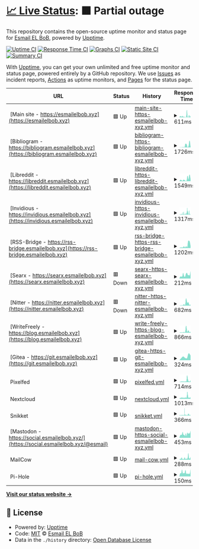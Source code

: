 # [📈 Live Status](https://status.esmailelbob.xyz): <!--live status--> **🟧 Partial outage**

This repository contains the open-source uptime monitor and status page for [Esmail EL BoB](https://esmailelbob.xyz), powered by [Upptime](https://github.com/upptime/upptime).

[![Uptime CI](https://github.com/EsmailELBoBDev2/upptime/workflows/Uptime%20CI/badge.svg)](https://github.com/EsmailELBoBDev2/upptime/actions?query=workflow%3A%22Uptime+CI%22)
[![Response Time CI](https://github.com/EsmailELBoBDev2/upptime/workflows/Response%20Time%20CI/badge.svg)](https://github.com/EsmailELBoBDev2/upptime/actions?query=workflow%3A%22Response+Time+CI%22)
[![Graphs CI](https://github.com/EsmailELBoBDev2/upptime/workflows/Graphs%20CI/badge.svg)](https://github.com/EsmailELBoBDev2/upptime/actions?query=workflow%3A%22Graphs+CI%22)
[![Static Site CI](https://github.com/EsmailELBoBDev2/upptime/workflows/Static%20Site%20CI/badge.svg)](https://github.com/EsmailELBoBDev2/upptime/actions?query=workflow%3A%22Static+Site+CI%22)
[![Summary CI](https://github.com/EsmailELBoBDev2/upptime/workflows/Summary%20CI/badge.svg)](https://github.com/EsmailELBoBDev2/upptime/actions?query=workflow%3A%22Summary+CI%22)

With [Upptime](https://upptime.js.org), you can get your own unlimited and free uptime monitor and status page, powered entirely by a GitHub repository. We use [Issues](https://github.com/EsmailELBoBDev2/upptime/issues) as incident reports, [Actions](https://github.com/EsmailELBoBDev2/upptime/actions) as uptime monitors, and [Pages](https://status.esmailelbob.xyz) for the status page.

<!--start: status pages-->
<!-- This summary is generated by Upptime (https://github.com/upptime/upptime) -->
<!-- Do not edit this manually, your changes will be overwritten -->
<!-- prettier-ignore -->
| URL | Status | History | Response Time | Uptime |
| --- | ------ | ------- | ------------- | ------ |
| <img alt="" src="https://favicons.githubusercontent.com/esmailelbob.xyz" height="13"> [Main site - https://esmailelbob.xyz](https://esmailelbob.xyz) | 🟩 Up | [main-site-https-esmailelbob-xyz.yml](https://github.com/EsmailELBoBDev2/upptime/commits/HEAD/history/main-site-https-esmailelbob-xyz.yml) | <details><summary><img alt="Response time graph" src="./graphs/main-site-https-esmailelbob-xyz/response-time-week.png" height="20"> 611ms</summary><br><a href="https://EsmailELBoBDev2.github.io/upptime/history/main-site-https-esmailelbob-xyz"><img alt="Response time 611" src="https://img.shields.io/endpoint?url=https%3A%2F%2Fraw.githubusercontent.com%2FEsmailELBoBDev2%2Fupptime%2FHEAD%2Fapi%2Fmain-site-https-esmailelbob-xyz%2Fresponse-time.json"></a><br><a href="https://EsmailELBoBDev2.github.io/upptime/history/main-site-https-esmailelbob-xyz"><img alt="24-hour response time 890" src="https://img.shields.io/endpoint?url=https%3A%2F%2Fraw.githubusercontent.com%2FEsmailELBoBDev2%2Fupptime%2FHEAD%2Fapi%2Fmain-site-https-esmailelbob-xyz%2Fresponse-time-day.json"></a><br><a href="https://EsmailELBoBDev2.github.io/upptime/history/main-site-https-esmailelbob-xyz"><img alt="7-day response time 611" src="https://img.shields.io/endpoint?url=https%3A%2F%2Fraw.githubusercontent.com%2FEsmailELBoBDev2%2Fupptime%2FHEAD%2Fapi%2Fmain-site-https-esmailelbob-xyz%2Fresponse-time-week.json"></a><br><a href="https://EsmailELBoBDev2.github.io/upptime/history/main-site-https-esmailelbob-xyz"><img alt="30-day response time 611" src="https://img.shields.io/endpoint?url=https%3A%2F%2Fraw.githubusercontent.com%2FEsmailELBoBDev2%2Fupptime%2FHEAD%2Fapi%2Fmain-site-https-esmailelbob-xyz%2Fresponse-time-month.json"></a><br><a href="https://EsmailELBoBDev2.github.io/upptime/history/main-site-https-esmailelbob-xyz"><img alt="1-year response time 611" src="https://img.shields.io/endpoint?url=https%3A%2F%2Fraw.githubusercontent.com%2FEsmailELBoBDev2%2Fupptime%2FHEAD%2Fapi%2Fmain-site-https-esmailelbob-xyz%2Fresponse-time-year.json"></a></details> | <details><summary><a href="https://EsmailELBoBDev2.github.io/upptime/history/main-site-https-esmailelbob-xyz">95.11%</a></summary><a href="https://EsmailELBoBDev2.github.io/upptime/history/main-site-https-esmailelbob-xyz"><img alt="All-time uptime 95.11%" src="https://img.shields.io/endpoint?url=https%3A%2F%2Fraw.githubusercontent.com%2FEsmailELBoBDev2%2Fupptime%2FHEAD%2Fapi%2Fmain-site-https-esmailelbob-xyz%2Fuptime.json"></a><br><a href="https://EsmailELBoBDev2.github.io/upptime/history/main-site-https-esmailelbob-xyz"><img alt="24-hour uptime 100.00%" src="https://img.shields.io/endpoint?url=https%3A%2F%2Fraw.githubusercontent.com%2FEsmailELBoBDev2%2Fupptime%2FHEAD%2Fapi%2Fmain-site-https-esmailelbob-xyz%2Fuptime-day.json"></a><br><a href="https://EsmailELBoBDev2.github.io/upptime/history/main-site-https-esmailelbob-xyz"><img alt="7-day uptime 95.11%" src="https://img.shields.io/endpoint?url=https%3A%2F%2Fraw.githubusercontent.com%2FEsmailELBoBDev2%2Fupptime%2FHEAD%2Fapi%2Fmain-site-https-esmailelbob-xyz%2Fuptime-week.json"></a><br><a href="https://EsmailELBoBDev2.github.io/upptime/history/main-site-https-esmailelbob-xyz"><img alt="30-day uptime 95.11%" src="https://img.shields.io/endpoint?url=https%3A%2F%2Fraw.githubusercontent.com%2FEsmailELBoBDev2%2Fupptime%2FHEAD%2Fapi%2Fmain-site-https-esmailelbob-xyz%2Fuptime-month.json"></a><br><a href="https://EsmailELBoBDev2.github.io/upptime/history/main-site-https-esmailelbob-xyz"><img alt="1-year uptime 95.11%" src="https://img.shields.io/endpoint?url=https%3A%2F%2Fraw.githubusercontent.com%2FEsmailELBoBDev2%2Fupptime%2FHEAD%2Fapi%2Fmain-site-https-esmailelbob-xyz%2Fuptime-year.json"></a></details>
| <img alt="" src="https://favicons.githubusercontent.com/bibliogram.esmailelbob.xyz" height="13"> [Bibliogram - https://bibliogram.esmailelbob.xyz](https://bibliogram.esmailelbob.xyz) | 🟩 Up | [bibliogram-https-bibliogram-esmailelbob-xyz.yml](https://github.com/EsmailELBoBDev2/upptime/commits/HEAD/history/bibliogram-https-bibliogram-esmailelbob-xyz.yml) | <details><summary><img alt="Response time graph" src="./graphs/bibliogram-https-bibliogram-esmailelbob-xyz/response-time-week.png" height="20"> 1726ms</summary><br><a href="https://EsmailELBoBDev2.github.io/upptime/history/bibliogram-https-bibliogram-esmailelbob-xyz"><img alt="Response time 1726" src="https://img.shields.io/endpoint?url=https%3A%2F%2Fraw.githubusercontent.com%2FEsmailELBoBDev2%2Fupptime%2FHEAD%2Fapi%2Fbibliogram-https-bibliogram-esmailelbob-xyz%2Fresponse-time.json"></a><br><a href="https://EsmailELBoBDev2.github.io/upptime/history/bibliogram-https-bibliogram-esmailelbob-xyz"><img alt="24-hour response time 420" src="https://img.shields.io/endpoint?url=https%3A%2F%2Fraw.githubusercontent.com%2FEsmailELBoBDev2%2Fupptime%2FHEAD%2Fapi%2Fbibliogram-https-bibliogram-esmailelbob-xyz%2Fresponse-time-day.json"></a><br><a href="https://EsmailELBoBDev2.github.io/upptime/history/bibliogram-https-bibliogram-esmailelbob-xyz"><img alt="7-day response time 1726" src="https://img.shields.io/endpoint?url=https%3A%2F%2Fraw.githubusercontent.com%2FEsmailELBoBDev2%2Fupptime%2FHEAD%2Fapi%2Fbibliogram-https-bibliogram-esmailelbob-xyz%2Fresponse-time-week.json"></a><br><a href="https://EsmailELBoBDev2.github.io/upptime/history/bibliogram-https-bibliogram-esmailelbob-xyz"><img alt="30-day response time 1726" src="https://img.shields.io/endpoint?url=https%3A%2F%2Fraw.githubusercontent.com%2FEsmailELBoBDev2%2Fupptime%2FHEAD%2Fapi%2Fbibliogram-https-bibliogram-esmailelbob-xyz%2Fresponse-time-month.json"></a><br><a href="https://EsmailELBoBDev2.github.io/upptime/history/bibliogram-https-bibliogram-esmailelbob-xyz"><img alt="1-year response time 1726" src="https://img.shields.io/endpoint?url=https%3A%2F%2Fraw.githubusercontent.com%2FEsmailELBoBDev2%2Fupptime%2FHEAD%2Fapi%2Fbibliogram-https-bibliogram-esmailelbob-xyz%2Fresponse-time-year.json"></a></details> | <details><summary><a href="https://EsmailELBoBDev2.github.io/upptime/history/bibliogram-https-bibliogram-esmailelbob-xyz">95.12%</a></summary><a href="https://EsmailELBoBDev2.github.io/upptime/history/bibliogram-https-bibliogram-esmailelbob-xyz"><img alt="All-time uptime 95.12%" src="https://img.shields.io/endpoint?url=https%3A%2F%2Fraw.githubusercontent.com%2FEsmailELBoBDev2%2Fupptime%2FHEAD%2Fapi%2Fbibliogram-https-bibliogram-esmailelbob-xyz%2Fuptime.json"></a><br><a href="https://EsmailELBoBDev2.github.io/upptime/history/bibliogram-https-bibliogram-esmailelbob-xyz"><img alt="24-hour uptime 100.00%" src="https://img.shields.io/endpoint?url=https%3A%2F%2Fraw.githubusercontent.com%2FEsmailELBoBDev2%2Fupptime%2FHEAD%2Fapi%2Fbibliogram-https-bibliogram-esmailelbob-xyz%2Fuptime-day.json"></a><br><a href="https://EsmailELBoBDev2.github.io/upptime/history/bibliogram-https-bibliogram-esmailelbob-xyz"><img alt="7-day uptime 95.12%" src="https://img.shields.io/endpoint?url=https%3A%2F%2Fraw.githubusercontent.com%2FEsmailELBoBDev2%2Fupptime%2FHEAD%2Fapi%2Fbibliogram-https-bibliogram-esmailelbob-xyz%2Fuptime-week.json"></a><br><a href="https://EsmailELBoBDev2.github.io/upptime/history/bibliogram-https-bibliogram-esmailelbob-xyz"><img alt="30-day uptime 95.12%" src="https://img.shields.io/endpoint?url=https%3A%2F%2Fraw.githubusercontent.com%2FEsmailELBoBDev2%2Fupptime%2FHEAD%2Fapi%2Fbibliogram-https-bibliogram-esmailelbob-xyz%2Fuptime-month.json"></a><br><a href="https://EsmailELBoBDev2.github.io/upptime/history/bibliogram-https-bibliogram-esmailelbob-xyz"><img alt="1-year uptime 95.12%" src="https://img.shields.io/endpoint?url=https%3A%2F%2Fraw.githubusercontent.com%2FEsmailELBoBDev2%2Fupptime%2FHEAD%2Fapi%2Fbibliogram-https-bibliogram-esmailelbob-xyz%2Fuptime-year.json"></a></details>
| <img alt="" src="https://favicons.githubusercontent.com/libreddit.esmailelbob.xyz" height="13"> [Libreddit - https://libreddit.esmailelbob.xyz](https://libreddit.esmailelbob.xyz) | 🟩 Up | [libreddit-https-libreddit-esmailelbob-xyz.yml](https://github.com/EsmailELBoBDev2/upptime/commits/HEAD/history/libreddit-https-libreddit-esmailelbob-xyz.yml) | <details><summary><img alt="Response time graph" src="./graphs/libreddit-https-libreddit-esmailelbob-xyz/response-time-week.png" height="20"> 1549ms</summary><br><a href="https://EsmailELBoBDev2.github.io/upptime/history/libreddit-https-libreddit-esmailelbob-xyz"><img alt="Response time 1549" src="https://img.shields.io/endpoint?url=https%3A%2F%2Fraw.githubusercontent.com%2FEsmailELBoBDev2%2Fupptime%2FHEAD%2Fapi%2Flibreddit-https-libreddit-esmailelbob-xyz%2Fresponse-time.json"></a><br><a href="https://EsmailELBoBDev2.github.io/upptime/history/libreddit-https-libreddit-esmailelbob-xyz"><img alt="24-hour response time 1549" src="https://img.shields.io/endpoint?url=https%3A%2F%2Fraw.githubusercontent.com%2FEsmailELBoBDev2%2Fupptime%2FHEAD%2Fapi%2Flibreddit-https-libreddit-esmailelbob-xyz%2Fresponse-time-day.json"></a><br><a href="https://EsmailELBoBDev2.github.io/upptime/history/libreddit-https-libreddit-esmailelbob-xyz"><img alt="7-day response time 1549" src="https://img.shields.io/endpoint?url=https%3A%2F%2Fraw.githubusercontent.com%2FEsmailELBoBDev2%2Fupptime%2FHEAD%2Fapi%2Flibreddit-https-libreddit-esmailelbob-xyz%2Fresponse-time-week.json"></a><br><a href="https://EsmailELBoBDev2.github.io/upptime/history/libreddit-https-libreddit-esmailelbob-xyz"><img alt="30-day response time 1549" src="https://img.shields.io/endpoint?url=https%3A%2F%2Fraw.githubusercontent.com%2FEsmailELBoBDev2%2Fupptime%2FHEAD%2Fapi%2Flibreddit-https-libreddit-esmailelbob-xyz%2Fresponse-time-month.json"></a><br><a href="https://EsmailELBoBDev2.github.io/upptime/history/libreddit-https-libreddit-esmailelbob-xyz"><img alt="1-year response time 1549" src="https://img.shields.io/endpoint?url=https%3A%2F%2Fraw.githubusercontent.com%2FEsmailELBoBDev2%2Fupptime%2FHEAD%2Fapi%2Flibreddit-https-libreddit-esmailelbob-xyz%2Fresponse-time-year.json"></a></details> | <details><summary><a href="https://EsmailELBoBDev2.github.io/upptime/history/libreddit-https-libreddit-esmailelbob-xyz">95.12%</a></summary><a href="https://EsmailELBoBDev2.github.io/upptime/history/libreddit-https-libreddit-esmailelbob-xyz"><img alt="All-time uptime 95.12%" src="https://img.shields.io/endpoint?url=https%3A%2F%2Fraw.githubusercontent.com%2FEsmailELBoBDev2%2Fupptime%2FHEAD%2Fapi%2Flibreddit-https-libreddit-esmailelbob-xyz%2Fuptime.json"></a><br><a href="https://EsmailELBoBDev2.github.io/upptime/history/libreddit-https-libreddit-esmailelbob-xyz"><img alt="24-hour uptime 100.00%" src="https://img.shields.io/endpoint?url=https%3A%2F%2Fraw.githubusercontent.com%2FEsmailELBoBDev2%2Fupptime%2FHEAD%2Fapi%2Flibreddit-https-libreddit-esmailelbob-xyz%2Fuptime-day.json"></a><br><a href="https://EsmailELBoBDev2.github.io/upptime/history/libreddit-https-libreddit-esmailelbob-xyz"><img alt="7-day uptime 95.12%" src="https://img.shields.io/endpoint?url=https%3A%2F%2Fraw.githubusercontent.com%2FEsmailELBoBDev2%2Fupptime%2FHEAD%2Fapi%2Flibreddit-https-libreddit-esmailelbob-xyz%2Fuptime-week.json"></a><br><a href="https://EsmailELBoBDev2.github.io/upptime/history/libreddit-https-libreddit-esmailelbob-xyz"><img alt="30-day uptime 95.12%" src="https://img.shields.io/endpoint?url=https%3A%2F%2Fraw.githubusercontent.com%2FEsmailELBoBDev2%2Fupptime%2FHEAD%2Fapi%2Flibreddit-https-libreddit-esmailelbob-xyz%2Fuptime-month.json"></a><br><a href="https://EsmailELBoBDev2.github.io/upptime/history/libreddit-https-libreddit-esmailelbob-xyz"><img alt="1-year uptime 95.12%" src="https://img.shields.io/endpoint?url=https%3A%2F%2Fraw.githubusercontent.com%2FEsmailELBoBDev2%2Fupptime%2FHEAD%2Fapi%2Flibreddit-https-libreddit-esmailelbob-xyz%2Fuptime-year.json"></a></details>
| <img alt="" src="https://favicons.githubusercontent.com/invidious.esmailelbob.xyz" height="13"> [Invidious - https://invidious.esmailelbob.xyz](https://invidious.esmailelbob.xyz) | 🟩 Up | [invidious-https-invidious-esmailelbob-xyz.yml](https://github.com/EsmailELBoBDev2/upptime/commits/HEAD/history/invidious-https-invidious-esmailelbob-xyz.yml) | <details><summary><img alt="Response time graph" src="./graphs/invidious-https-invidious-esmailelbob-xyz/response-time-week.png" height="20"> 1317ms</summary><br><a href="https://EsmailELBoBDev2.github.io/upptime/history/invidious-https-invidious-esmailelbob-xyz"><img alt="Response time 1317" src="https://img.shields.io/endpoint?url=https%3A%2F%2Fraw.githubusercontent.com%2FEsmailELBoBDev2%2Fupptime%2FHEAD%2Fapi%2Finvidious-https-invidious-esmailelbob-xyz%2Fresponse-time.json"></a><br><a href="https://EsmailELBoBDev2.github.io/upptime/history/invidious-https-invidious-esmailelbob-xyz"><img alt="24-hour response time 425" src="https://img.shields.io/endpoint?url=https%3A%2F%2Fraw.githubusercontent.com%2FEsmailELBoBDev2%2Fupptime%2FHEAD%2Fapi%2Finvidious-https-invidious-esmailelbob-xyz%2Fresponse-time-day.json"></a><br><a href="https://EsmailELBoBDev2.github.io/upptime/history/invidious-https-invidious-esmailelbob-xyz"><img alt="7-day response time 1317" src="https://img.shields.io/endpoint?url=https%3A%2F%2Fraw.githubusercontent.com%2FEsmailELBoBDev2%2Fupptime%2FHEAD%2Fapi%2Finvidious-https-invidious-esmailelbob-xyz%2Fresponse-time-week.json"></a><br><a href="https://EsmailELBoBDev2.github.io/upptime/history/invidious-https-invidious-esmailelbob-xyz"><img alt="30-day response time 1317" src="https://img.shields.io/endpoint?url=https%3A%2F%2Fraw.githubusercontent.com%2FEsmailELBoBDev2%2Fupptime%2FHEAD%2Fapi%2Finvidious-https-invidious-esmailelbob-xyz%2Fresponse-time-month.json"></a><br><a href="https://EsmailELBoBDev2.github.io/upptime/history/invidious-https-invidious-esmailelbob-xyz"><img alt="1-year response time 1317" src="https://img.shields.io/endpoint?url=https%3A%2F%2Fraw.githubusercontent.com%2FEsmailELBoBDev2%2Fupptime%2FHEAD%2Fapi%2Finvidious-https-invidious-esmailelbob-xyz%2Fresponse-time-year.json"></a></details> | <details><summary><a href="https://EsmailELBoBDev2.github.io/upptime/history/invidious-https-invidious-esmailelbob-xyz">93.41%</a></summary><a href="https://EsmailELBoBDev2.github.io/upptime/history/invidious-https-invidious-esmailelbob-xyz"><img alt="All-time uptime 93.41%" src="https://img.shields.io/endpoint?url=https%3A%2F%2Fraw.githubusercontent.com%2FEsmailELBoBDev2%2Fupptime%2FHEAD%2Fapi%2Finvidious-https-invidious-esmailelbob-xyz%2Fuptime.json"></a><br><a href="https://EsmailELBoBDev2.github.io/upptime/history/invidious-https-invidious-esmailelbob-xyz"><img alt="24-hour uptime 100.00%" src="https://img.shields.io/endpoint?url=https%3A%2F%2Fraw.githubusercontent.com%2FEsmailELBoBDev2%2Fupptime%2FHEAD%2Fapi%2Finvidious-https-invidious-esmailelbob-xyz%2Fuptime-day.json"></a><br><a href="https://EsmailELBoBDev2.github.io/upptime/history/invidious-https-invidious-esmailelbob-xyz"><img alt="7-day uptime 93.41%" src="https://img.shields.io/endpoint?url=https%3A%2F%2Fraw.githubusercontent.com%2FEsmailELBoBDev2%2Fupptime%2FHEAD%2Fapi%2Finvidious-https-invidious-esmailelbob-xyz%2Fuptime-week.json"></a><br><a href="https://EsmailELBoBDev2.github.io/upptime/history/invidious-https-invidious-esmailelbob-xyz"><img alt="30-day uptime 93.41%" src="https://img.shields.io/endpoint?url=https%3A%2F%2Fraw.githubusercontent.com%2FEsmailELBoBDev2%2Fupptime%2FHEAD%2Fapi%2Finvidious-https-invidious-esmailelbob-xyz%2Fuptime-month.json"></a><br><a href="https://EsmailELBoBDev2.github.io/upptime/history/invidious-https-invidious-esmailelbob-xyz"><img alt="1-year uptime 93.41%" src="https://img.shields.io/endpoint?url=https%3A%2F%2Fraw.githubusercontent.com%2FEsmailELBoBDev2%2Fupptime%2FHEAD%2Fapi%2Finvidious-https-invidious-esmailelbob-xyz%2Fuptime-year.json"></a></details>
| <img alt="" src="https://favicons.githubusercontent.com/rss-bridge.esmailelbob.xyz" height="13"> [RSS-Bridge - https://rss-bridge.esmailelbob.xyz](https://rss-bridge.esmailelbob.xyz) | 🟩 Up | [rss-bridge-https-rss-bridge-esmailelbob-xyz.yml](https://github.com/EsmailELBoBDev2/upptime/commits/HEAD/history/rss-bridge-https-rss-bridge-esmailelbob-xyz.yml) | <details><summary><img alt="Response time graph" src="./graphs/rss-bridge-https-rss-bridge-esmailelbob-xyz/response-time-week.png" height="20"> 1202ms</summary><br><a href="https://EsmailELBoBDev2.github.io/upptime/history/rss-bridge-https-rss-bridge-esmailelbob-xyz"><img alt="Response time 1202" src="https://img.shields.io/endpoint?url=https%3A%2F%2Fraw.githubusercontent.com%2FEsmailELBoBDev2%2Fupptime%2FHEAD%2Fapi%2Frss-bridge-https-rss-bridge-esmailelbob-xyz%2Fresponse-time.json"></a><br><a href="https://EsmailELBoBDev2.github.io/upptime/history/rss-bridge-https-rss-bridge-esmailelbob-xyz"><img alt="24-hour response time 988" src="https://img.shields.io/endpoint?url=https%3A%2F%2Fraw.githubusercontent.com%2FEsmailELBoBDev2%2Fupptime%2FHEAD%2Fapi%2Frss-bridge-https-rss-bridge-esmailelbob-xyz%2Fresponse-time-day.json"></a><br><a href="https://EsmailELBoBDev2.github.io/upptime/history/rss-bridge-https-rss-bridge-esmailelbob-xyz"><img alt="7-day response time 1202" src="https://img.shields.io/endpoint?url=https%3A%2F%2Fraw.githubusercontent.com%2FEsmailELBoBDev2%2Fupptime%2FHEAD%2Fapi%2Frss-bridge-https-rss-bridge-esmailelbob-xyz%2Fresponse-time-week.json"></a><br><a href="https://EsmailELBoBDev2.github.io/upptime/history/rss-bridge-https-rss-bridge-esmailelbob-xyz"><img alt="30-day response time 1202" src="https://img.shields.io/endpoint?url=https%3A%2F%2Fraw.githubusercontent.com%2FEsmailELBoBDev2%2Fupptime%2FHEAD%2Fapi%2Frss-bridge-https-rss-bridge-esmailelbob-xyz%2Fresponse-time-month.json"></a><br><a href="https://EsmailELBoBDev2.github.io/upptime/history/rss-bridge-https-rss-bridge-esmailelbob-xyz"><img alt="1-year response time 1202" src="https://img.shields.io/endpoint?url=https%3A%2F%2Fraw.githubusercontent.com%2FEsmailELBoBDev2%2Fupptime%2FHEAD%2Fapi%2Frss-bridge-https-rss-bridge-esmailelbob-xyz%2Fresponse-time-year.json"></a></details> | <details><summary><a href="https://EsmailELBoBDev2.github.io/upptime/history/rss-bridge-https-rss-bridge-esmailelbob-xyz">95.44%</a></summary><a href="https://EsmailELBoBDev2.github.io/upptime/history/rss-bridge-https-rss-bridge-esmailelbob-xyz"><img alt="All-time uptime 95.44%" src="https://img.shields.io/endpoint?url=https%3A%2F%2Fraw.githubusercontent.com%2FEsmailELBoBDev2%2Fupptime%2FHEAD%2Fapi%2Frss-bridge-https-rss-bridge-esmailelbob-xyz%2Fuptime.json"></a><br><a href="https://EsmailELBoBDev2.github.io/upptime/history/rss-bridge-https-rss-bridge-esmailelbob-xyz"><img alt="24-hour uptime 100.00%" src="https://img.shields.io/endpoint?url=https%3A%2F%2Fraw.githubusercontent.com%2FEsmailELBoBDev2%2Fupptime%2FHEAD%2Fapi%2Frss-bridge-https-rss-bridge-esmailelbob-xyz%2Fuptime-day.json"></a><br><a href="https://EsmailELBoBDev2.github.io/upptime/history/rss-bridge-https-rss-bridge-esmailelbob-xyz"><img alt="7-day uptime 95.44%" src="https://img.shields.io/endpoint?url=https%3A%2F%2Fraw.githubusercontent.com%2FEsmailELBoBDev2%2Fupptime%2FHEAD%2Fapi%2Frss-bridge-https-rss-bridge-esmailelbob-xyz%2Fuptime-week.json"></a><br><a href="https://EsmailELBoBDev2.github.io/upptime/history/rss-bridge-https-rss-bridge-esmailelbob-xyz"><img alt="30-day uptime 95.44%" src="https://img.shields.io/endpoint?url=https%3A%2F%2Fraw.githubusercontent.com%2FEsmailELBoBDev2%2Fupptime%2FHEAD%2Fapi%2Frss-bridge-https-rss-bridge-esmailelbob-xyz%2Fuptime-month.json"></a><br><a href="https://EsmailELBoBDev2.github.io/upptime/history/rss-bridge-https-rss-bridge-esmailelbob-xyz"><img alt="1-year uptime 95.44%" src="https://img.shields.io/endpoint?url=https%3A%2F%2Fraw.githubusercontent.com%2FEsmailELBoBDev2%2Fupptime%2FHEAD%2Fapi%2Frss-bridge-https-rss-bridge-esmailelbob-xyz%2Fuptime-year.json"></a></details>
| <img alt="" src="https://favicons.githubusercontent.com/searx.esmailelbob.xyz" height="13"> [Searx - https://searx.esmailelbob.xyz](https://searx.esmailelbob.xyz) | 🟥 Down | [searx-https-searx-esmailelbob-xyz.yml](https://github.com/EsmailELBoBDev2/upptime/commits/HEAD/history/searx-https-searx-esmailelbob-xyz.yml) | <details><summary><img alt="Response time graph" src="./graphs/searx-https-searx-esmailelbob-xyz/response-time-week.png" height="20"> 212ms</summary><br><a href="https://EsmailELBoBDev2.github.io/upptime/history/searx-https-searx-esmailelbob-xyz"><img alt="Response time 212" src="https://img.shields.io/endpoint?url=https%3A%2F%2Fraw.githubusercontent.com%2FEsmailELBoBDev2%2Fupptime%2FHEAD%2Fapi%2Fsearx-https-searx-esmailelbob-xyz%2Fresponse-time.json"></a><br><a href="https://EsmailELBoBDev2.github.io/upptime/history/searx-https-searx-esmailelbob-xyz"><img alt="24-hour response time 439" src="https://img.shields.io/endpoint?url=https%3A%2F%2Fraw.githubusercontent.com%2FEsmailELBoBDev2%2Fupptime%2FHEAD%2Fapi%2Fsearx-https-searx-esmailelbob-xyz%2Fresponse-time-day.json"></a><br><a href="https://EsmailELBoBDev2.github.io/upptime/history/searx-https-searx-esmailelbob-xyz"><img alt="7-day response time 212" src="https://img.shields.io/endpoint?url=https%3A%2F%2Fraw.githubusercontent.com%2FEsmailELBoBDev2%2Fupptime%2FHEAD%2Fapi%2Fsearx-https-searx-esmailelbob-xyz%2Fresponse-time-week.json"></a><br><a href="https://EsmailELBoBDev2.github.io/upptime/history/searx-https-searx-esmailelbob-xyz"><img alt="30-day response time 212" src="https://img.shields.io/endpoint?url=https%3A%2F%2Fraw.githubusercontent.com%2FEsmailELBoBDev2%2Fupptime%2FHEAD%2Fapi%2Fsearx-https-searx-esmailelbob-xyz%2Fresponse-time-month.json"></a><br><a href="https://EsmailELBoBDev2.github.io/upptime/history/searx-https-searx-esmailelbob-xyz"><img alt="1-year response time 212" src="https://img.shields.io/endpoint?url=https%3A%2F%2Fraw.githubusercontent.com%2FEsmailELBoBDev2%2Fupptime%2FHEAD%2Fapi%2Fsearx-https-searx-esmailelbob-xyz%2Fresponse-time-year.json"></a></details> | <details><summary><a href="https://EsmailELBoBDev2.github.io/upptime/history/searx-https-searx-esmailelbob-xyz">95.01%</a></summary><a href="https://EsmailELBoBDev2.github.io/upptime/history/searx-https-searx-esmailelbob-xyz"><img alt="All-time uptime 95.01%" src="https://img.shields.io/endpoint?url=https%3A%2F%2Fraw.githubusercontent.com%2FEsmailELBoBDev2%2Fupptime%2FHEAD%2Fapi%2Fsearx-https-searx-esmailelbob-xyz%2Fuptime.json"></a><br><a href="https://EsmailELBoBDev2.github.io/upptime/history/searx-https-searx-esmailelbob-xyz"><img alt="24-hour uptime 99.98%" src="https://img.shields.io/endpoint?url=https%3A%2F%2Fraw.githubusercontent.com%2FEsmailELBoBDev2%2Fupptime%2FHEAD%2Fapi%2Fsearx-https-searx-esmailelbob-xyz%2Fuptime-day.json"></a><br><a href="https://EsmailELBoBDev2.github.io/upptime/history/searx-https-searx-esmailelbob-xyz"><img alt="7-day uptime 95.01%" src="https://img.shields.io/endpoint?url=https%3A%2F%2Fraw.githubusercontent.com%2FEsmailELBoBDev2%2Fupptime%2FHEAD%2Fapi%2Fsearx-https-searx-esmailelbob-xyz%2Fuptime-week.json"></a><br><a href="https://EsmailELBoBDev2.github.io/upptime/history/searx-https-searx-esmailelbob-xyz"><img alt="30-day uptime 95.01%" src="https://img.shields.io/endpoint?url=https%3A%2F%2Fraw.githubusercontent.com%2FEsmailELBoBDev2%2Fupptime%2FHEAD%2Fapi%2Fsearx-https-searx-esmailelbob-xyz%2Fuptime-month.json"></a><br><a href="https://EsmailELBoBDev2.github.io/upptime/history/searx-https-searx-esmailelbob-xyz"><img alt="1-year uptime 95.01%" src="https://img.shields.io/endpoint?url=https%3A%2F%2Fraw.githubusercontent.com%2FEsmailELBoBDev2%2Fupptime%2FHEAD%2Fapi%2Fsearx-https-searx-esmailelbob-xyz%2Fuptime-year.json"></a></details>
| <img alt="" src="https://favicons.githubusercontent.com/nitter.esmailelbob.xyz" height="13"> [Nitter - https://nitter.esmailelbob.xyz](https://nitter.esmailelbob.xyz) | 🟥 Down | [nitter-https-nitter-esmailelbob-xyz.yml](https://github.com/EsmailELBoBDev2/upptime/commits/HEAD/history/nitter-https-nitter-esmailelbob-xyz.yml) | <details><summary><img alt="Response time graph" src="./graphs/nitter-https-nitter-esmailelbob-xyz/response-time-week.png" height="20"> 682ms</summary><br><a href="https://EsmailELBoBDev2.github.io/upptime/history/nitter-https-nitter-esmailelbob-xyz"><img alt="Response time 682" src="https://img.shields.io/endpoint?url=https%3A%2F%2Fraw.githubusercontent.com%2FEsmailELBoBDev2%2Fupptime%2FHEAD%2Fapi%2Fnitter-https-nitter-esmailelbob-xyz%2Fresponse-time.json"></a><br><a href="https://EsmailELBoBDev2.github.io/upptime/history/nitter-https-nitter-esmailelbob-xyz"><img alt="24-hour response time 429" src="https://img.shields.io/endpoint?url=https%3A%2F%2Fraw.githubusercontent.com%2FEsmailELBoBDev2%2Fupptime%2FHEAD%2Fapi%2Fnitter-https-nitter-esmailelbob-xyz%2Fresponse-time-day.json"></a><br><a href="https://EsmailELBoBDev2.github.io/upptime/history/nitter-https-nitter-esmailelbob-xyz"><img alt="7-day response time 682" src="https://img.shields.io/endpoint?url=https%3A%2F%2Fraw.githubusercontent.com%2FEsmailELBoBDev2%2Fupptime%2FHEAD%2Fapi%2Fnitter-https-nitter-esmailelbob-xyz%2Fresponse-time-week.json"></a><br><a href="https://EsmailELBoBDev2.github.io/upptime/history/nitter-https-nitter-esmailelbob-xyz"><img alt="30-day response time 682" src="https://img.shields.io/endpoint?url=https%3A%2F%2Fraw.githubusercontent.com%2FEsmailELBoBDev2%2Fupptime%2FHEAD%2Fapi%2Fnitter-https-nitter-esmailelbob-xyz%2Fresponse-time-month.json"></a><br><a href="https://EsmailELBoBDev2.github.io/upptime/history/nitter-https-nitter-esmailelbob-xyz"><img alt="1-year response time 682" src="https://img.shields.io/endpoint?url=https%3A%2F%2Fraw.githubusercontent.com%2FEsmailELBoBDev2%2Fupptime%2FHEAD%2Fapi%2Fnitter-https-nitter-esmailelbob-xyz%2Fresponse-time-year.json"></a></details> | <details><summary><a href="https://EsmailELBoBDev2.github.io/upptime/history/nitter-https-nitter-esmailelbob-xyz">95.45%</a></summary><a href="https://EsmailELBoBDev2.github.io/upptime/history/nitter-https-nitter-esmailelbob-xyz"><img alt="All-time uptime 95.45%" src="https://img.shields.io/endpoint?url=https%3A%2F%2Fraw.githubusercontent.com%2FEsmailELBoBDev2%2Fupptime%2FHEAD%2Fapi%2Fnitter-https-nitter-esmailelbob-xyz%2Fuptime.json"></a><br><a href="https://EsmailELBoBDev2.github.io/upptime/history/nitter-https-nitter-esmailelbob-xyz"><img alt="24-hour uptime 99.99%" src="https://img.shields.io/endpoint?url=https%3A%2F%2Fraw.githubusercontent.com%2FEsmailELBoBDev2%2Fupptime%2FHEAD%2Fapi%2Fnitter-https-nitter-esmailelbob-xyz%2Fuptime-day.json"></a><br><a href="https://EsmailELBoBDev2.github.io/upptime/history/nitter-https-nitter-esmailelbob-xyz"><img alt="7-day uptime 95.45%" src="https://img.shields.io/endpoint?url=https%3A%2F%2Fraw.githubusercontent.com%2FEsmailELBoBDev2%2Fupptime%2FHEAD%2Fapi%2Fnitter-https-nitter-esmailelbob-xyz%2Fuptime-week.json"></a><br><a href="https://EsmailELBoBDev2.github.io/upptime/history/nitter-https-nitter-esmailelbob-xyz"><img alt="30-day uptime 95.45%" src="https://img.shields.io/endpoint?url=https%3A%2F%2Fraw.githubusercontent.com%2FEsmailELBoBDev2%2Fupptime%2FHEAD%2Fapi%2Fnitter-https-nitter-esmailelbob-xyz%2Fuptime-month.json"></a><br><a href="https://EsmailELBoBDev2.github.io/upptime/history/nitter-https-nitter-esmailelbob-xyz"><img alt="1-year uptime 95.45%" src="https://img.shields.io/endpoint?url=https%3A%2F%2Fraw.githubusercontent.com%2FEsmailELBoBDev2%2Fupptime%2FHEAD%2Fapi%2Fnitter-https-nitter-esmailelbob-xyz%2Fuptime-year.json"></a></details>
| <img alt="" src="https://favicons.githubusercontent.com/blog.esmailelbob.xyz" height="13"> [WriteFreely - https://blog.esmailelbob.xyz](https://blog.esmailelbob.xyz) | 🟩 Up | [write-freely-https-blog-esmailelbob-xyz.yml](https://github.com/EsmailELBoBDev2/upptime/commits/HEAD/history/write-freely-https-blog-esmailelbob-xyz.yml) | <details><summary><img alt="Response time graph" src="./graphs/write-freely-https-blog-esmailelbob-xyz/response-time-week.png" height="20"> 866ms</summary><br><a href="https://EsmailELBoBDev2.github.io/upptime/history/write-freely-https-blog-esmailelbob-xyz"><img alt="Response time 866" src="https://img.shields.io/endpoint?url=https%3A%2F%2Fraw.githubusercontent.com%2FEsmailELBoBDev2%2Fupptime%2FHEAD%2Fapi%2Fwrite-freely-https-blog-esmailelbob-xyz%2Fresponse-time.json"></a><br><a href="https://EsmailELBoBDev2.github.io/upptime/history/write-freely-https-blog-esmailelbob-xyz"><img alt="24-hour response time 624" src="https://img.shields.io/endpoint?url=https%3A%2F%2Fraw.githubusercontent.com%2FEsmailELBoBDev2%2Fupptime%2FHEAD%2Fapi%2Fwrite-freely-https-blog-esmailelbob-xyz%2Fresponse-time-day.json"></a><br><a href="https://EsmailELBoBDev2.github.io/upptime/history/write-freely-https-blog-esmailelbob-xyz"><img alt="7-day response time 866" src="https://img.shields.io/endpoint?url=https%3A%2F%2Fraw.githubusercontent.com%2FEsmailELBoBDev2%2Fupptime%2FHEAD%2Fapi%2Fwrite-freely-https-blog-esmailelbob-xyz%2Fresponse-time-week.json"></a><br><a href="https://EsmailELBoBDev2.github.io/upptime/history/write-freely-https-blog-esmailelbob-xyz"><img alt="30-day response time 866" src="https://img.shields.io/endpoint?url=https%3A%2F%2Fraw.githubusercontent.com%2FEsmailELBoBDev2%2Fupptime%2FHEAD%2Fapi%2Fwrite-freely-https-blog-esmailelbob-xyz%2Fresponse-time-month.json"></a><br><a href="https://EsmailELBoBDev2.github.io/upptime/history/write-freely-https-blog-esmailelbob-xyz"><img alt="1-year response time 866" src="https://img.shields.io/endpoint?url=https%3A%2F%2Fraw.githubusercontent.com%2FEsmailELBoBDev2%2Fupptime%2FHEAD%2Fapi%2Fwrite-freely-https-blog-esmailelbob-xyz%2Fresponse-time-year.json"></a></details> | <details><summary><a href="https://EsmailELBoBDev2.github.io/upptime/history/write-freely-https-blog-esmailelbob-xyz">95.47%</a></summary><a href="https://EsmailELBoBDev2.github.io/upptime/history/write-freely-https-blog-esmailelbob-xyz"><img alt="All-time uptime 95.47%" src="https://img.shields.io/endpoint?url=https%3A%2F%2Fraw.githubusercontent.com%2FEsmailELBoBDev2%2Fupptime%2FHEAD%2Fapi%2Fwrite-freely-https-blog-esmailelbob-xyz%2Fuptime.json"></a><br><a href="https://EsmailELBoBDev2.github.io/upptime/history/write-freely-https-blog-esmailelbob-xyz"><img alt="24-hour uptime 100.00%" src="https://img.shields.io/endpoint?url=https%3A%2F%2Fraw.githubusercontent.com%2FEsmailELBoBDev2%2Fupptime%2FHEAD%2Fapi%2Fwrite-freely-https-blog-esmailelbob-xyz%2Fuptime-day.json"></a><br><a href="https://EsmailELBoBDev2.github.io/upptime/history/write-freely-https-blog-esmailelbob-xyz"><img alt="7-day uptime 95.47%" src="https://img.shields.io/endpoint?url=https%3A%2F%2Fraw.githubusercontent.com%2FEsmailELBoBDev2%2Fupptime%2FHEAD%2Fapi%2Fwrite-freely-https-blog-esmailelbob-xyz%2Fuptime-week.json"></a><br><a href="https://EsmailELBoBDev2.github.io/upptime/history/write-freely-https-blog-esmailelbob-xyz"><img alt="30-day uptime 95.47%" src="https://img.shields.io/endpoint?url=https%3A%2F%2Fraw.githubusercontent.com%2FEsmailELBoBDev2%2Fupptime%2FHEAD%2Fapi%2Fwrite-freely-https-blog-esmailelbob-xyz%2Fuptime-month.json"></a><br><a href="https://EsmailELBoBDev2.github.io/upptime/history/write-freely-https-blog-esmailelbob-xyz"><img alt="1-year uptime 95.47%" src="https://img.shields.io/endpoint?url=https%3A%2F%2Fraw.githubusercontent.com%2FEsmailELBoBDev2%2Fupptime%2FHEAD%2Fapi%2Fwrite-freely-https-blog-esmailelbob-xyz%2Fuptime-year.json"></a></details>
| <img alt="" src="https://favicons.githubusercontent.com/git.esmailelbob.xyz" height="13"> [Gitea - https://git.esmailelbob.xyz](https://git.esmailelbob.xyz) | 🟩 Up | [gitea-https-git-esmailelbob-xyz.yml](https://github.com/EsmailELBoBDev2/upptime/commits/HEAD/history/gitea-https-git-esmailelbob-xyz.yml) | <details><summary><img alt="Response time graph" src="./graphs/gitea-https-git-esmailelbob-xyz/response-time-week.png" height="20"> 324ms</summary><br><a href="https://EsmailELBoBDev2.github.io/upptime/history/gitea-https-git-esmailelbob-xyz"><img alt="Response time 324" src="https://img.shields.io/endpoint?url=https%3A%2F%2Fraw.githubusercontent.com%2FEsmailELBoBDev2%2Fupptime%2FHEAD%2Fapi%2Fgitea-https-git-esmailelbob-xyz%2Fresponse-time.json"></a><br><a href="https://EsmailELBoBDev2.github.io/upptime/history/gitea-https-git-esmailelbob-xyz"><img alt="24-hour response time 370" src="https://img.shields.io/endpoint?url=https%3A%2F%2Fraw.githubusercontent.com%2FEsmailELBoBDev2%2Fupptime%2FHEAD%2Fapi%2Fgitea-https-git-esmailelbob-xyz%2Fresponse-time-day.json"></a><br><a href="https://EsmailELBoBDev2.github.io/upptime/history/gitea-https-git-esmailelbob-xyz"><img alt="7-day response time 324" src="https://img.shields.io/endpoint?url=https%3A%2F%2Fraw.githubusercontent.com%2FEsmailELBoBDev2%2Fupptime%2FHEAD%2Fapi%2Fgitea-https-git-esmailelbob-xyz%2Fresponse-time-week.json"></a><br><a href="https://EsmailELBoBDev2.github.io/upptime/history/gitea-https-git-esmailelbob-xyz"><img alt="30-day response time 324" src="https://img.shields.io/endpoint?url=https%3A%2F%2Fraw.githubusercontent.com%2FEsmailELBoBDev2%2Fupptime%2FHEAD%2Fapi%2Fgitea-https-git-esmailelbob-xyz%2Fresponse-time-month.json"></a><br><a href="https://EsmailELBoBDev2.github.io/upptime/history/gitea-https-git-esmailelbob-xyz"><img alt="1-year response time 324" src="https://img.shields.io/endpoint?url=https%3A%2F%2Fraw.githubusercontent.com%2FEsmailELBoBDev2%2Fupptime%2FHEAD%2Fapi%2Fgitea-https-git-esmailelbob-xyz%2Fresponse-time-year.json"></a></details> | <details><summary><a href="https://EsmailELBoBDev2.github.io/upptime/history/gitea-https-git-esmailelbob-xyz">92.44%</a></summary><a href="https://EsmailELBoBDev2.github.io/upptime/history/gitea-https-git-esmailelbob-xyz"><img alt="All-time uptime 92.44%" src="https://img.shields.io/endpoint?url=https%3A%2F%2Fraw.githubusercontent.com%2FEsmailELBoBDev2%2Fupptime%2FHEAD%2Fapi%2Fgitea-https-git-esmailelbob-xyz%2Fuptime.json"></a><br><a href="https://EsmailELBoBDev2.github.io/upptime/history/gitea-https-git-esmailelbob-xyz"><img alt="24-hour uptime 93.31%" src="https://img.shields.io/endpoint?url=https%3A%2F%2Fraw.githubusercontent.com%2FEsmailELBoBDev2%2Fupptime%2FHEAD%2Fapi%2Fgitea-https-git-esmailelbob-xyz%2Fuptime-day.json"></a><br><a href="https://EsmailELBoBDev2.github.io/upptime/history/gitea-https-git-esmailelbob-xyz"><img alt="7-day uptime 92.44%" src="https://img.shields.io/endpoint?url=https%3A%2F%2Fraw.githubusercontent.com%2FEsmailELBoBDev2%2Fupptime%2FHEAD%2Fapi%2Fgitea-https-git-esmailelbob-xyz%2Fuptime-week.json"></a><br><a href="https://EsmailELBoBDev2.github.io/upptime/history/gitea-https-git-esmailelbob-xyz"><img alt="30-day uptime 92.44%" src="https://img.shields.io/endpoint?url=https%3A%2F%2Fraw.githubusercontent.com%2FEsmailELBoBDev2%2Fupptime%2FHEAD%2Fapi%2Fgitea-https-git-esmailelbob-xyz%2Fuptime-month.json"></a><br><a href="https://EsmailELBoBDev2.github.io/upptime/history/gitea-https-git-esmailelbob-xyz"><img alt="1-year uptime 92.44%" src="https://img.shields.io/endpoint?url=https%3A%2F%2Fraw.githubusercontent.com%2FEsmailELBoBDev2%2Fupptime%2FHEAD%2Fapi%2Fgitea-https-git-esmailelbob-xyz%2Fuptime-year.json"></a></details>
| <img alt="" src="https://favicons.githubusercontent.com/null" height="13"> Pixelfed | 🟩 Up | [pixelfed.yml](https://github.com/EsmailELBoBDev2/upptime/commits/HEAD/history/pixelfed.yml) | <details><summary><img alt="Response time graph" src="./graphs/pixelfed/response-time-week.png" height="20"> 714ms</summary><br><a href="https://EsmailELBoBDev2.github.io/upptime/history/pixelfed"><img alt="Response time 504" src="https://img.shields.io/endpoint?url=https%3A%2F%2Fraw.githubusercontent.com%2FEsmailELBoBDev2%2Fupptime%2FHEAD%2Fapi%2Fpixelfed%2Fresponse-time.json"></a><br><a href="https://EsmailELBoBDev2.github.io/upptime/history/pixelfed"><img alt="24-hour response time 1077" src="https://img.shields.io/endpoint?url=https%3A%2F%2Fraw.githubusercontent.com%2FEsmailELBoBDev2%2Fupptime%2FHEAD%2Fapi%2Fpixelfed%2Fresponse-time-day.json"></a><br><a href="https://EsmailELBoBDev2.github.io/upptime/history/pixelfed"><img alt="7-day response time 714" src="https://img.shields.io/endpoint?url=https%3A%2F%2Fraw.githubusercontent.com%2FEsmailELBoBDev2%2Fupptime%2FHEAD%2Fapi%2Fpixelfed%2Fresponse-time-week.json"></a><br><a href="https://EsmailELBoBDev2.github.io/upptime/history/pixelfed"><img alt="30-day response time 504" src="https://img.shields.io/endpoint?url=https%3A%2F%2Fraw.githubusercontent.com%2FEsmailELBoBDev2%2Fupptime%2FHEAD%2Fapi%2Fpixelfed%2Fresponse-time-month.json"></a><br><a href="https://EsmailELBoBDev2.github.io/upptime/history/pixelfed"><img alt="1-year response time 504" src="https://img.shields.io/endpoint?url=https%3A%2F%2Fraw.githubusercontent.com%2FEsmailELBoBDev2%2Fupptime%2FHEAD%2Fapi%2Fpixelfed%2Fresponse-time-year.json"></a></details> | <details><summary><a href="https://EsmailELBoBDev2.github.io/upptime/history/pixelfed">97.69%</a></summary><a href="https://EsmailELBoBDev2.github.io/upptime/history/pixelfed"><img alt="All-time uptime 97.88%" src="https://img.shields.io/endpoint?url=https%3A%2F%2Fraw.githubusercontent.com%2FEsmailELBoBDev2%2Fupptime%2FHEAD%2Fapi%2Fpixelfed%2Fuptime.json"></a><br><a href="https://EsmailELBoBDev2.github.io/upptime/history/pixelfed"><img alt="24-hour uptime 100.00%" src="https://img.shields.io/endpoint?url=https%3A%2F%2Fraw.githubusercontent.com%2FEsmailELBoBDev2%2Fupptime%2FHEAD%2Fapi%2Fpixelfed%2Fuptime-day.json"></a><br><a href="https://EsmailELBoBDev2.github.io/upptime/history/pixelfed"><img alt="7-day uptime 97.69%" src="https://img.shields.io/endpoint?url=https%3A%2F%2Fraw.githubusercontent.com%2FEsmailELBoBDev2%2Fupptime%2FHEAD%2Fapi%2Fpixelfed%2Fuptime-week.json"></a><br><a href="https://EsmailELBoBDev2.github.io/upptime/history/pixelfed"><img alt="30-day uptime 97.88%" src="https://img.shields.io/endpoint?url=https%3A%2F%2Fraw.githubusercontent.com%2FEsmailELBoBDev2%2Fupptime%2FHEAD%2Fapi%2Fpixelfed%2Fuptime-month.json"></a><br><a href="https://EsmailELBoBDev2.github.io/upptime/history/pixelfed"><img alt="1-year uptime 97.88%" src="https://img.shields.io/endpoint?url=https%3A%2F%2Fraw.githubusercontent.com%2FEsmailELBoBDev2%2Fupptime%2FHEAD%2Fapi%2Fpixelfed%2Fuptime-year.json"></a></details>
| <img alt="" src="https://favicons.githubusercontent.com/null" height="13"> Nextcloud | 🟩 Up | [nextcloud.yml](https://github.com/EsmailELBoBDev2/upptime/commits/HEAD/history/nextcloud.yml) | <details><summary><img alt="Response time graph" src="./graphs/nextcloud/response-time-week.png" height="20"> 1013ms</summary><br><a href="https://EsmailELBoBDev2.github.io/upptime/history/nextcloud"><img alt="Response time 871" src="https://img.shields.io/endpoint?url=https%3A%2F%2Fraw.githubusercontent.com%2FEsmailELBoBDev2%2Fupptime%2FHEAD%2Fapi%2Fnextcloud%2Fresponse-time.json"></a><br><a href="https://EsmailELBoBDev2.github.io/upptime/history/nextcloud"><img alt="24-hour response time 1006" src="https://img.shields.io/endpoint?url=https%3A%2F%2Fraw.githubusercontent.com%2FEsmailELBoBDev2%2Fupptime%2FHEAD%2Fapi%2Fnextcloud%2Fresponse-time-day.json"></a><br><a href="https://EsmailELBoBDev2.github.io/upptime/history/nextcloud"><img alt="7-day response time 1013" src="https://img.shields.io/endpoint?url=https%3A%2F%2Fraw.githubusercontent.com%2FEsmailELBoBDev2%2Fupptime%2FHEAD%2Fapi%2Fnextcloud%2Fresponse-time-week.json"></a><br><a href="https://EsmailELBoBDev2.github.io/upptime/history/nextcloud"><img alt="30-day response time 871" src="https://img.shields.io/endpoint?url=https%3A%2F%2Fraw.githubusercontent.com%2FEsmailELBoBDev2%2Fupptime%2FHEAD%2Fapi%2Fnextcloud%2Fresponse-time-month.json"></a><br><a href="https://EsmailELBoBDev2.github.io/upptime/history/nextcloud"><img alt="1-year response time 871" src="https://img.shields.io/endpoint?url=https%3A%2F%2Fraw.githubusercontent.com%2FEsmailELBoBDev2%2Fupptime%2FHEAD%2Fapi%2Fnextcloud%2Fresponse-time-year.json"></a></details> | <details><summary><a href="https://EsmailELBoBDev2.github.io/upptime/history/nextcloud">97.70%</a></summary><a href="https://EsmailELBoBDev2.github.io/upptime/history/nextcloud"><img alt="All-time uptime 98.09%" src="https://img.shields.io/endpoint?url=https%3A%2F%2Fraw.githubusercontent.com%2FEsmailELBoBDev2%2Fupptime%2FHEAD%2Fapi%2Fnextcloud%2Fuptime.json"></a><br><a href="https://EsmailELBoBDev2.github.io/upptime/history/nextcloud"><img alt="24-hour uptime 100.00%" src="https://img.shields.io/endpoint?url=https%3A%2F%2Fraw.githubusercontent.com%2FEsmailELBoBDev2%2Fupptime%2FHEAD%2Fapi%2Fnextcloud%2Fuptime-day.json"></a><br><a href="https://EsmailELBoBDev2.github.io/upptime/history/nextcloud"><img alt="7-day uptime 97.70%" src="https://img.shields.io/endpoint?url=https%3A%2F%2Fraw.githubusercontent.com%2FEsmailELBoBDev2%2Fupptime%2FHEAD%2Fapi%2Fnextcloud%2Fuptime-week.json"></a><br><a href="https://EsmailELBoBDev2.github.io/upptime/history/nextcloud"><img alt="30-day uptime 98.09%" src="https://img.shields.io/endpoint?url=https%3A%2F%2Fraw.githubusercontent.com%2FEsmailELBoBDev2%2Fupptime%2FHEAD%2Fapi%2Fnextcloud%2Fuptime-month.json"></a><br><a href="https://EsmailELBoBDev2.github.io/upptime/history/nextcloud"><img alt="1-year uptime 98.09%" src="https://img.shields.io/endpoint?url=https%3A%2F%2Fraw.githubusercontent.com%2FEsmailELBoBDev2%2Fupptime%2FHEAD%2Fapi%2Fnextcloud%2Fuptime-year.json"></a></details>
| <img alt="" src="https://favicons.githubusercontent.com/null" height="13"> Snikket | 🟩 Up | [snikket.yml](https://github.com/EsmailELBoBDev2/upptime/commits/HEAD/history/snikket.yml) | <details><summary><img alt="Response time graph" src="./graphs/snikket/response-time-week.png" height="20"> 366ms</summary><br><a href="https://EsmailELBoBDev2.github.io/upptime/history/snikket"><img alt="Response time 337" src="https://img.shields.io/endpoint?url=https%3A%2F%2Fraw.githubusercontent.com%2FEsmailELBoBDev2%2Fupptime%2FHEAD%2Fapi%2Fsnikket%2Fresponse-time.json"></a><br><a href="https://EsmailELBoBDev2.github.io/upptime/history/snikket"><img alt="24-hour response time 286" src="https://img.shields.io/endpoint?url=https%3A%2F%2Fraw.githubusercontent.com%2FEsmailELBoBDev2%2Fupptime%2FHEAD%2Fapi%2Fsnikket%2Fresponse-time-day.json"></a><br><a href="https://EsmailELBoBDev2.github.io/upptime/history/snikket"><img alt="7-day response time 366" src="https://img.shields.io/endpoint?url=https%3A%2F%2Fraw.githubusercontent.com%2FEsmailELBoBDev2%2Fupptime%2FHEAD%2Fapi%2Fsnikket%2Fresponse-time-week.json"></a><br><a href="https://EsmailELBoBDev2.github.io/upptime/history/snikket"><img alt="30-day response time 337" src="https://img.shields.io/endpoint?url=https%3A%2F%2Fraw.githubusercontent.com%2FEsmailELBoBDev2%2Fupptime%2FHEAD%2Fapi%2Fsnikket%2Fresponse-time-month.json"></a><br><a href="https://EsmailELBoBDev2.github.io/upptime/history/snikket"><img alt="1-year response time 337" src="https://img.shields.io/endpoint?url=https%3A%2F%2Fraw.githubusercontent.com%2FEsmailELBoBDev2%2Fupptime%2FHEAD%2Fapi%2Fsnikket%2Fresponse-time-year.json"></a></details> | <details><summary><a href="https://EsmailELBoBDev2.github.io/upptime/history/snikket">96.67%</a></summary><a href="https://EsmailELBoBDev2.github.io/upptime/history/snikket"><img alt="All-time uptime 96.94%" src="https://img.shields.io/endpoint?url=https%3A%2F%2Fraw.githubusercontent.com%2FEsmailELBoBDev2%2Fupptime%2FHEAD%2Fapi%2Fsnikket%2Fuptime.json"></a><br><a href="https://EsmailELBoBDev2.github.io/upptime/history/snikket"><img alt="24-hour uptime 98.89%" src="https://img.shields.io/endpoint?url=https%3A%2F%2Fraw.githubusercontent.com%2FEsmailELBoBDev2%2Fupptime%2FHEAD%2Fapi%2Fsnikket%2Fuptime-day.json"></a><br><a href="https://EsmailELBoBDev2.github.io/upptime/history/snikket"><img alt="7-day uptime 96.67%" src="https://img.shields.io/endpoint?url=https%3A%2F%2Fraw.githubusercontent.com%2FEsmailELBoBDev2%2Fupptime%2FHEAD%2Fapi%2Fsnikket%2Fuptime-week.json"></a><br><a href="https://EsmailELBoBDev2.github.io/upptime/history/snikket"><img alt="30-day uptime 96.94%" src="https://img.shields.io/endpoint?url=https%3A%2F%2Fraw.githubusercontent.com%2FEsmailELBoBDev2%2Fupptime%2FHEAD%2Fapi%2Fsnikket%2Fuptime-month.json"></a><br><a href="https://EsmailELBoBDev2.github.io/upptime/history/snikket"><img alt="1-year uptime 96.94%" src="https://img.shields.io/endpoint?url=https%3A%2F%2Fraw.githubusercontent.com%2FEsmailELBoBDev2%2Fupptime%2FHEAD%2Fapi%2Fsnikket%2Fuptime-year.json"></a></details>
| <img alt="" src="https://favicons.githubusercontent.com/social.esmailelbob.xyz" height="13"> [Mastodon - https://social.esmailelbob.xyz/](https://social.esmailelbob.xyz/@esmail) | 🟩 Up | [mastodon-https-social-esmailelbob-xyz.yml](https://github.com/EsmailELBoBDev2/upptime/commits/HEAD/history/mastodon-https-social-esmailelbob-xyz.yml) | <details><summary><img alt="Response time graph" src="./graphs/mastodon-https-social-esmailelbob-xyz/response-time-week.png" height="20"> 453ms</summary><br><a href="https://EsmailELBoBDev2.github.io/upptime/history/mastodon-https-social-esmailelbob-xyz"><img alt="Response time 453" src="https://img.shields.io/endpoint?url=https%3A%2F%2Fraw.githubusercontent.com%2FEsmailELBoBDev2%2Fupptime%2FHEAD%2Fapi%2Fmastodon-https-social-esmailelbob-xyz%2Fresponse-time.json"></a><br><a href="https://EsmailELBoBDev2.github.io/upptime/history/mastodon-https-social-esmailelbob-xyz"><img alt="24-hour response time 854" src="https://img.shields.io/endpoint?url=https%3A%2F%2Fraw.githubusercontent.com%2FEsmailELBoBDev2%2Fupptime%2FHEAD%2Fapi%2Fmastodon-https-social-esmailelbob-xyz%2Fresponse-time-day.json"></a><br><a href="https://EsmailELBoBDev2.github.io/upptime/history/mastodon-https-social-esmailelbob-xyz"><img alt="7-day response time 453" src="https://img.shields.io/endpoint?url=https%3A%2F%2Fraw.githubusercontent.com%2FEsmailELBoBDev2%2Fupptime%2FHEAD%2Fapi%2Fmastodon-https-social-esmailelbob-xyz%2Fresponse-time-week.json"></a><br><a href="https://EsmailELBoBDev2.github.io/upptime/history/mastodon-https-social-esmailelbob-xyz"><img alt="30-day response time 453" src="https://img.shields.io/endpoint?url=https%3A%2F%2Fraw.githubusercontent.com%2FEsmailELBoBDev2%2Fupptime%2FHEAD%2Fapi%2Fmastodon-https-social-esmailelbob-xyz%2Fresponse-time-month.json"></a><br><a href="https://EsmailELBoBDev2.github.io/upptime/history/mastodon-https-social-esmailelbob-xyz"><img alt="1-year response time 453" src="https://img.shields.io/endpoint?url=https%3A%2F%2Fraw.githubusercontent.com%2FEsmailELBoBDev2%2Fupptime%2FHEAD%2Fapi%2Fmastodon-https-social-esmailelbob-xyz%2Fresponse-time-year.json"></a></details> | <details><summary><a href="https://EsmailELBoBDev2.github.io/upptime/history/mastodon-https-social-esmailelbob-xyz">95.50%</a></summary><a href="https://EsmailELBoBDev2.github.io/upptime/history/mastodon-https-social-esmailelbob-xyz"><img alt="All-time uptime 95.50%" src="https://img.shields.io/endpoint?url=https%3A%2F%2Fraw.githubusercontent.com%2FEsmailELBoBDev2%2Fupptime%2FHEAD%2Fapi%2Fmastodon-https-social-esmailelbob-xyz%2Fuptime.json"></a><br><a href="https://EsmailELBoBDev2.github.io/upptime/history/mastodon-https-social-esmailelbob-xyz"><img alt="24-hour uptime 100.00%" src="https://img.shields.io/endpoint?url=https%3A%2F%2Fraw.githubusercontent.com%2FEsmailELBoBDev2%2Fupptime%2FHEAD%2Fapi%2Fmastodon-https-social-esmailelbob-xyz%2Fuptime-day.json"></a><br><a href="https://EsmailELBoBDev2.github.io/upptime/history/mastodon-https-social-esmailelbob-xyz"><img alt="7-day uptime 95.50%" src="https://img.shields.io/endpoint?url=https%3A%2F%2Fraw.githubusercontent.com%2FEsmailELBoBDev2%2Fupptime%2FHEAD%2Fapi%2Fmastodon-https-social-esmailelbob-xyz%2Fuptime-week.json"></a><br><a href="https://EsmailELBoBDev2.github.io/upptime/history/mastodon-https-social-esmailelbob-xyz"><img alt="30-day uptime 95.50%" src="https://img.shields.io/endpoint?url=https%3A%2F%2Fraw.githubusercontent.com%2FEsmailELBoBDev2%2Fupptime%2FHEAD%2Fapi%2Fmastodon-https-social-esmailelbob-xyz%2Fuptime-month.json"></a><br><a href="https://EsmailELBoBDev2.github.io/upptime/history/mastodon-https-social-esmailelbob-xyz"><img alt="1-year uptime 95.50%" src="https://img.shields.io/endpoint?url=https%3A%2F%2Fraw.githubusercontent.com%2FEsmailELBoBDev2%2Fupptime%2FHEAD%2Fapi%2Fmastodon-https-social-esmailelbob-xyz%2Fuptime-year.json"></a></details>
| <img alt="" src="https://favicons.githubusercontent.com/null" height="13"> MailCow | 🟩 Up | [mail-cow.yml](https://github.com/EsmailELBoBDev2/upptime/commits/HEAD/history/mail-cow.yml) | <details><summary><img alt="Response time graph" src="./graphs/mail-cow/response-time-week.png" height="20"> 288ms</summary><br><a href="https://EsmailELBoBDev2.github.io/upptime/history/mail-cow"><img alt="Response time 244" src="https://img.shields.io/endpoint?url=https%3A%2F%2Fraw.githubusercontent.com%2FEsmailELBoBDev2%2Fupptime%2FHEAD%2Fapi%2Fmail-cow%2Fresponse-time.json"></a><br><a href="https://EsmailELBoBDev2.github.io/upptime/history/mail-cow"><img alt="24-hour response time 505" src="https://img.shields.io/endpoint?url=https%3A%2F%2Fraw.githubusercontent.com%2FEsmailELBoBDev2%2Fupptime%2FHEAD%2Fapi%2Fmail-cow%2Fresponse-time-day.json"></a><br><a href="https://EsmailELBoBDev2.github.io/upptime/history/mail-cow"><img alt="7-day response time 288" src="https://img.shields.io/endpoint?url=https%3A%2F%2Fraw.githubusercontent.com%2FEsmailELBoBDev2%2Fupptime%2FHEAD%2Fapi%2Fmail-cow%2Fresponse-time-week.json"></a><br><a href="https://EsmailELBoBDev2.github.io/upptime/history/mail-cow"><img alt="30-day response time 244" src="https://img.shields.io/endpoint?url=https%3A%2F%2Fraw.githubusercontent.com%2FEsmailELBoBDev2%2Fupptime%2FHEAD%2Fapi%2Fmail-cow%2Fresponse-time-month.json"></a><br><a href="https://EsmailELBoBDev2.github.io/upptime/history/mail-cow"><img alt="1-year response time 244" src="https://img.shields.io/endpoint?url=https%3A%2F%2Fraw.githubusercontent.com%2FEsmailELBoBDev2%2Fupptime%2FHEAD%2Fapi%2Fmail-cow%2Fresponse-time-year.json"></a></details> | <details><summary><a href="https://EsmailELBoBDev2.github.io/upptime/history/mail-cow">97.71%</a></summary><a href="https://EsmailELBoBDev2.github.io/upptime/history/mail-cow"><img alt="All-time uptime 98.10%" src="https://img.shields.io/endpoint?url=https%3A%2F%2Fraw.githubusercontent.com%2FEsmailELBoBDev2%2Fupptime%2FHEAD%2Fapi%2Fmail-cow%2Fuptime.json"></a><br><a href="https://EsmailELBoBDev2.github.io/upptime/history/mail-cow"><img alt="24-hour uptime 100.00%" src="https://img.shields.io/endpoint?url=https%3A%2F%2Fraw.githubusercontent.com%2FEsmailELBoBDev2%2Fupptime%2FHEAD%2Fapi%2Fmail-cow%2Fuptime-day.json"></a><br><a href="https://EsmailELBoBDev2.github.io/upptime/history/mail-cow"><img alt="7-day uptime 97.71%" src="https://img.shields.io/endpoint?url=https%3A%2F%2Fraw.githubusercontent.com%2FEsmailELBoBDev2%2Fupptime%2FHEAD%2Fapi%2Fmail-cow%2Fuptime-week.json"></a><br><a href="https://EsmailELBoBDev2.github.io/upptime/history/mail-cow"><img alt="30-day uptime 98.10%" src="https://img.shields.io/endpoint?url=https%3A%2F%2Fraw.githubusercontent.com%2FEsmailELBoBDev2%2Fupptime%2FHEAD%2Fapi%2Fmail-cow%2Fuptime-month.json"></a><br><a href="https://EsmailELBoBDev2.github.io/upptime/history/mail-cow"><img alt="1-year uptime 98.10%" src="https://img.shields.io/endpoint?url=https%3A%2F%2Fraw.githubusercontent.com%2FEsmailELBoBDev2%2Fupptime%2FHEAD%2Fapi%2Fmail-cow%2Fuptime-year.json"></a></details>
| <img alt="" src="https://favicons.githubusercontent.com/null" height="13"> Pi-Hole | 🟩 Up | [pi-hole.yml](https://github.com/EsmailELBoBDev2/upptime/commits/HEAD/history/pi-hole.yml) | <details><summary><img alt="Response time graph" src="./graphs/pi-hole/response-time-week.png" height="20"> 150ms</summary><br><a href="https://EsmailELBoBDev2.github.io/upptime/history/pi-hole"><img alt="Response time 137" src="https://img.shields.io/endpoint?url=https%3A%2F%2Fraw.githubusercontent.com%2FEsmailELBoBDev2%2Fupptime%2FHEAD%2Fapi%2Fpi-hole%2Fresponse-time.json"></a><br><a href="https://EsmailELBoBDev2.github.io/upptime/history/pi-hole"><img alt="24-hour response time 285" src="https://img.shields.io/endpoint?url=https%3A%2F%2Fraw.githubusercontent.com%2FEsmailELBoBDev2%2Fupptime%2FHEAD%2Fapi%2Fpi-hole%2Fresponse-time-day.json"></a><br><a href="https://EsmailELBoBDev2.github.io/upptime/history/pi-hole"><img alt="7-day response time 150" src="https://img.shields.io/endpoint?url=https%3A%2F%2Fraw.githubusercontent.com%2FEsmailELBoBDev2%2Fupptime%2FHEAD%2Fapi%2Fpi-hole%2Fresponse-time-week.json"></a><br><a href="https://EsmailELBoBDev2.github.io/upptime/history/pi-hole"><img alt="30-day response time 137" src="https://img.shields.io/endpoint?url=https%3A%2F%2Fraw.githubusercontent.com%2FEsmailELBoBDev2%2Fupptime%2FHEAD%2Fapi%2Fpi-hole%2Fresponse-time-month.json"></a><br><a href="https://EsmailELBoBDev2.github.io/upptime/history/pi-hole"><img alt="1-year response time 137" src="https://img.shields.io/endpoint?url=https%3A%2F%2Fraw.githubusercontent.com%2FEsmailELBoBDev2%2Fupptime%2FHEAD%2Fapi%2Fpi-hole%2Fresponse-time-year.json"></a></details> | <details><summary><a href="https://EsmailELBoBDev2.github.io/upptime/history/pi-hole">100.00%</a></summary><a href="https://EsmailELBoBDev2.github.io/upptime/history/pi-hole"><img alt="All-time uptime 100.00%" src="https://img.shields.io/endpoint?url=https%3A%2F%2Fraw.githubusercontent.com%2FEsmailELBoBDev2%2Fupptime%2FHEAD%2Fapi%2Fpi-hole%2Fuptime.json"></a><br><a href="https://EsmailELBoBDev2.github.io/upptime/history/pi-hole"><img alt="24-hour uptime 100.00%" src="https://img.shields.io/endpoint?url=https%3A%2F%2Fraw.githubusercontent.com%2FEsmailELBoBDev2%2Fupptime%2FHEAD%2Fapi%2Fpi-hole%2Fuptime-day.json"></a><br><a href="https://EsmailELBoBDev2.github.io/upptime/history/pi-hole"><img alt="7-day uptime 100.00%" src="https://img.shields.io/endpoint?url=https%3A%2F%2Fraw.githubusercontent.com%2FEsmailELBoBDev2%2Fupptime%2FHEAD%2Fapi%2Fpi-hole%2Fuptime-week.json"></a><br><a href="https://EsmailELBoBDev2.github.io/upptime/history/pi-hole"><img alt="30-day uptime 100.00%" src="https://img.shields.io/endpoint?url=https%3A%2F%2Fraw.githubusercontent.com%2FEsmailELBoBDev2%2Fupptime%2FHEAD%2Fapi%2Fpi-hole%2Fuptime-month.json"></a><br><a href="https://EsmailELBoBDev2.github.io/upptime/history/pi-hole"><img alt="1-year uptime 100.00%" src="https://img.shields.io/endpoint?url=https%3A%2F%2Fraw.githubusercontent.com%2FEsmailELBoBDev2%2Fupptime%2FHEAD%2Fapi%2Fpi-hole%2Fuptime-year.json"></a></details>

<!--end: status pages-->

[**Visit our status website →**](https://status.esmailelbob.xyz)

## 📄 License

- Powered by: [Upptime](https://github.com/upptime/upptime)
- Code: [MIT](./LICENSE) © [Esmail EL BoB](https://esmailelbob.xyz)
- Data in the `./history` directory: [Open Database License](https://opendatacommons.org/licenses/odbl/1-0/)
